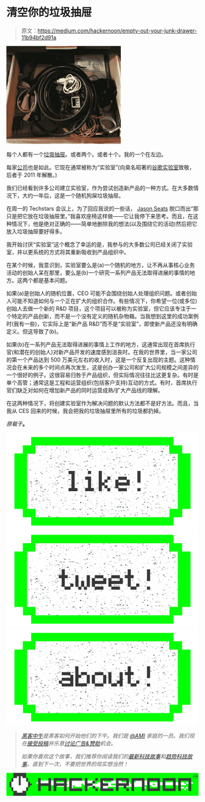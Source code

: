 # 清空你的垃圾抽屉

> 原文：<https://medium.com/hackernoon/empty-out-your-junk-drawer-11b94bf2d91a>

![](img/bd8ac03307600856490e4cfcbe7a2b06.png)

每个人都有一个[垃圾抽屉](https://hackernoon.com/tagged/junk-drawer)。或者两个。或者十个。我的一个在左边。

每家[公司](https://hackernoon.com/tagged/company)也是如此。它现在通常被称为“实验室”(向臭名昭著的[谷歌实验室](https://en.wikipedia.org/wiki/Google_Labs)致敬，后者于 2011 年解散。)

我们已经看到许多公司建立实验室，作为尝试创造新产品的一种方式。在大多数情况下，大约一年后，这是一个随机狗屎垃圾抽屉。

在周一的 Techstars 会议上，为了回应我说的一些话， [Jason Seats](https://twitter.com/seats) 脱口而出“那只是把它放在垃圾抽屉里。”我喜欢座椅这样做——它让我停下来思考。而且，在这种情况下，他是绝对正确的——简单地删除我的想法(以及围绕它的活动)然后把它放入垃圾抽屉要好得多。

我开始讨厌“实验室”这个概念了幸运的是，我参与的大多数公司已经关闭了实验室，并以更系统的方式将其重新吸收到产品组织中。

在某个时候，我意识到，实验室要么是(a)一个随机的地方，让不再从事核心业务活动的创始人呆在那里，要么是(b)一个研究一系列产品无法取得进展的事情的地方。这两个都是基本问题。

如果(a)是创始人的随机位置，CEO 可能不会围绕创始人处理组织问题。或者创始人可能不知道如何与一个正在扩大的组织合作。有些情况下，你希望一位(或多位)创始人去做一个新的 R&D 项目，这个项目可以被称为实验室，但它应该专注于一个特定的产品创新，而不是一个没有定义的随机杂物箱。当我想到这里的成功案例时(我有一些)，它实际上是“新产品 R&D”而不是“实验室”，即使新产品还没有明确定义。但这导致了(b)。

如果(b)在一系列产品无法取得进展的事情上工作的地方，这通常出现在首席执行官(和潜在的创始人)对新产品开发的速度感到沮丧时。在我的世界里，当一家公司的第一个产品达到 500 万美元左右的收入时，这是一个反复出现的主题。这种情况会在未来的多个时间点再次发生，这是创办一家公司和扩大公司规模之间差异的一个很好的例子。这很容易归咎于产品组织，但实际情况往往比这更复杂。有时是单个高管；通常这是工程和运营组织(包括客户支持)互动的方式。有时，首席执行官们缺乏对如何在增加新产品的同时运营成熟/扩大产品线的理解。

在这两种情况下，将创建实验室作为解决问题的默认方法都不是好方法。而且，当我从 CES 回来的时候，我会把我的垃圾抽屉里所有的垃圾都扔掉。

*原载于*[](http://www.feld.com/archives/2017/01/empty-junk-drawer.html)**。**

*[![](img/50ef4044ecd4e250b5d50f368b775d38.png)](http://bit.ly/HackernoonFB)**[![](img/979d9a46439d5aebbdcdca574e21dc81.png)](https://goo.gl/k7XYbx)**[![](img/2930ba6bd2c12218fdbbf7e02c8746ff.png)](https://goo.gl/4ofytp)*

> *[黑客中午](http://bit.ly/Hackernoon)是黑客如何开始他们的下午。我们是 [@AMI](http://bit.ly/atAMIatAMI) 家庭的一员。我们现在[接受投稿](http://bit.ly/hackernoonsubmission)并乐意[讨论广告&赞助](mailto:partners@amipublications.com)机会。*
> 
> *如果你喜欢这个故事，我们推荐你阅读我们的[最新科技故事](http://bit.ly/hackernoonlatestt)和[趋势科技故事](https://hackernoon.com/trending)。直到下一次，不要把世界的现实想当然！*

*![](img/be0ca55ba73a573dce11effb2ee80d56.png)*